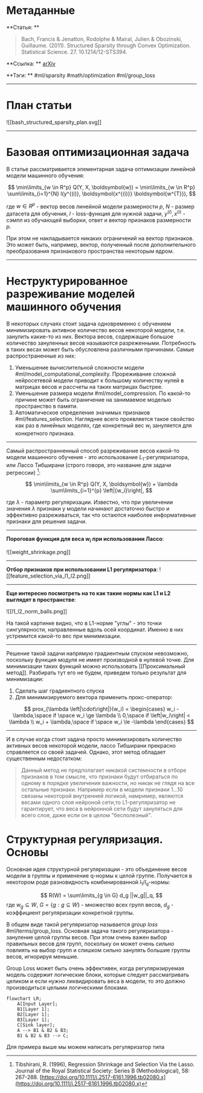 # Метаданные

**Статья: ** 
> Bach, Francis & Jenatton, Rodolphe & Mairal, Julien & Obozinski, Guillaume. (2011). Structured Sparsity through Convex Optimization. Statistical Science. 27. 10.1214/12-STS394. 

**Ссылка: ** [arXiv](https://arxiv.org/abs/1109.2397)

**Тэги: ** #ml/sparsity #math/optimization #ml/group_loss

---

# План статьи

![[bash_structured_sparsity_plan.svg]]


---
# Базовая оптимизационная задача

В статье рассматривается элементарная задача оптимизации линейной модели машинного обучения: 

$$ \min\limits_{w \in R^p} Q(Y, X, \boldsymbol{w}) = \min\limits_{w \in R^p} \sum\limits_{i=1}^{N} l(y^{(i)}, \boldsymbol{x^{(i)}} \boldsymbol{w^{T}}), $$

где $w \in R^p$ - вектор весов линейной модели размерности $p$, $N$ - размер датасета для обучения, $l$ - loss-функция для нужной задачи, $y^{(i)}, x^{(i)}$ - сэмпл из обучающей выборки, ответ и вектор признаков размерности $p$. 

При этом не накладывается никаких ограничений на вектор признаков. Это может быть, например, вектор, полученный после дополнительного преобразования признакового пространства некоторым ядром. 

---
# Неструктурированное разреживание моделей машинного обучения

В некоторых случаях стоит задача одновременно с обучением минимизировать активное количество весов некоторой модели, т.е. занулить какие-то из них. Вектора весов, содержащие большое количество зануленных весов называются разреженными. Потребность в таких весах может быть обусловлена различными причинами. Самые распространенные из них:

1. Уменьшение вычислительной сложности модели #ml/model_computational_complexity. Прореживание сложной нейросетевой модели приводит к большому количеству нулей в матрицах весов и рассчеты на таких матрицах быстрее.
2. Уменьшение размера модели #ml/model_compression. По какой-то причине может быть ограничение на занимаемое моделью пространство в памяти. 
3. Автоматическое определение значимых признаков #ml/features_selection. Нагляднее всего проявляется такое свойство как раз в линейных моделях, где конкретный вес $w_i$ зануляется для конкретного признака.

---
Самый распространненный способ разреживание весов какой-то модели машинного обучения - это использование $L_1$-регуляризатора, или Лассо Тибширани (строго говоря, это название для задачи регрессии) [^1]:

$$ \min\limits_{w \in R^p} Q(Y, X, \boldsymbol{w}) + \lambda \sum\limits_{i=1}^{p} \left|{w_i}\right|, $$

где $\lambda$ - параметр регуляризации. Известно, что при увеличении значения $\lambda$ признаки у модели начинают достаточно быстро и эффективно разреживаться, так что остаются наиболее информативные признаки для решения задачи.

---
**Пороговая функция для веса $w_i$ при использовании Лассо**:

![[weight_shrinkage.png]]

---
**Отбор признаков при использовании L1 регуляризатора**:
![[feature_selection_via_l1_l2.png]]

---
**Еще интересно посмотреть на то как такие нормы как L1 и L2 выглядят в пространстве**:

![[l1_l2_norm_balls.png]]

На такой картинке видно, что в L1-норме "углы" - это точки сингулярности, направленные вдоль осей координат. Именно в них устремится какой-то вес при минимизации.

---
Решение такой задачи напрямую градиентным спуском невозможно, поскольку функция модуля не имеет производной в нулевой точке. Для минимизации таких функций можно использовать [[Проксимальный метод]]. Разбирать тут его не будем, приведем только результат для минимизации:

1. Сделать шаг градиентного спуска
2. Для минимизируемого вектора применить прокс-оператор:

$$ 
prox_{\lambda \left|\cdot\right|}(w_i) = 
\begin{cases} 
	w_i - \lambda,\space if \space w_i \ge \lambda \\
	0,\space if \left|w_i\right| < \lambda \\
	w_i + \lambda,\space if \space w_i \le -\lambda
\end{cases} 
$$

---
И в случае когда стоит задача просто минимизировать количество активных весов некоторой модели, лассо Тибширани прекрасно справляется со своей задачей. Однако, этот метод обладает существенным недостатком: 

> Данный метод не предполагает никакой системности в отборе признаков в том смысле, что признаки будут отбираться по одному в порядке увеличения важности, но никак не глядя на все остальные признаки. Например если в модели признаки $1 \dots 10$ связаны некоторой внутренней логикой, намример, являются весами одного слоя нейроной сети,то L1-регуляризатор не гарантирует, что веса в нейронной сети будут зануляться для всего слоя, даже если он в целом "бесполезный".


# Структурная регуляризация. Основы

Основная идея структурной регуляризации - это объединение весов модели в группы и применение q-нормы к целой группе. Получается в некотором роде разновидность комбинированной $l_1 / l_q$-нормы:

$$ R(W) = \sum\limits_{g \in G} d_g ||w_g||_q, $$
где $w_g \subseteq W$, $G = \{g : g \subseteq W\}$ - множество всех групп весов, $d_g$ - коэффициент регуляризации конкретной группы.

В общем виде такой регуляризатор называется *group loss* #ml/terms/group_loss. Основная задача такого регуляризатора - зануление целой группы весов. При этом очень важен выбор правильных весов для групп, поскольку он может очень сильно повлиять на выбор групп и слишком сильно занулять большие группы весов, игнорируя меньшие. 

Group Loss может быть очень эффективен, когда регуляризируемая модель содержит логические блоки, которые следует рассматривать целиком и если нужно ликвидировать веса в модели, то это должно производиться целыми логическими блоками.

```mermaid
flowchart LR;
	A[Input Layer];
	B1[Layer 1];
	B2[Layer 1];
	B3[Layer 1];
	C[Sink layer];
	A --> B1 & B2 & B3;
	B1 & B2 & B3 --> C;
```

Для примера выше мы можем написать регуляризатор типа 

[^1]: Tibshirani, R. (1996), Regression Shrinkage and Selection Via the Lasso. Journal of the Royal Statistical Society: Series B (Methodological), 58: 267-288. [https://doi.org/10.1111/j.2517-6161.1996.tb02080.x](https://doi.org/10.1111/j.2517-6161.1996.tb02080.x)